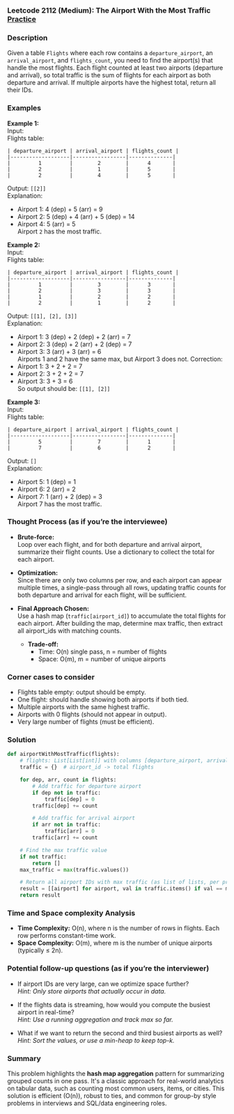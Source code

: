 ### Leetcode 2112 (Medium): The Airport With the Most Traffic [Practice](https://leetcode.com/problems/the-airport-with-the-most-traffic)

### Description  
Given a table `Flights` where each row contains a `departure_airport`, an `arrival_airport`, and `flights_count`, you need to find the airport(s) that handle the most flights. Each flight counted at least two airports (departure and arrival), so total traffic is the sum of flights for each airport as both departure and arrival. If multiple airports have the highest total, return all their IDs.

### Examples  

**Example 1:**  
Input:  
Flights table:  
```
| departure_airport | arrival_airport | flights_count |
|-------------------|-----------------|--------------|
|         1         |        2        |      4       |
|         2         |        1        |      5       |
|         2         |        4        |      5       |
```
Output: `[[2]]`  
Explanation:  
- Airport 1: 4 (dep) + 5 (arr) = 9  
- Airport 2: 5 (dep) + 4 (arr) + 5 (dep) = 14  
- Airport 4: 5 (arr) = 5  
Airport `2` has the most traffic.

**Example 2:**  
Input:  
Flights table:  
```
| departure_airport | arrival_airport | flights_count |
|-------------------|-----------------|--------------|
|         1         |        3        |      3       |
|         2         |        3        |      3       |
|         1         |        2        |      2       |
|         2         |        1        |      2       |
```
Output: `[[1], [2], [3]]`  
Explanation:  
- Airport 1: 3 (dep) + 2 (dep) + 2 (arr) = 7  
- Airport 2: 3 (dep) + 2 (arr) + 2 (dep) = 7  
- Airport 3: 3 (arr) + 3 (arr) = 6  
Airports 1 and 2 have the same max, but Airport 3 does not. Correction:  
- Airport 1: 3 + 2 + 2 = 7  
- Airport 2: 3 + 2 + 2 = 7  
- Airport 3: 3 + 3 = 6  
So output should be: `[[1], [2]]`

**Example 3:**  
Input:  
Flights table:  
```
| departure_airport | arrival_airport | flights_count |
|-------------------|-----------------|--------------|
|         5         |        7        |      1       |
|         7         |        6        |      2       |
```
Output: `[]`  
Explanation:  
- Airport 5: 1 (dep) = 1  
- Airport 6: 2 (arr) = 2  
- Airport 7: 1 (arr) + 2 (dep) = 3  
Airport 7 has the most traffic.

### Thought Process (as if you’re the interviewee)  
- **Brute-force:**  
  Loop over each flight, and for both departure and arrival airport, summarize their flight counts. Use a dictionary to collect the total for each airport.

- **Optimization:**  
  Since there are only two columns per row, and each airport can appear multiple times, a single-pass through all rows, updating traffic counts for both departure and arrival for each flight, will be sufficient.

- **Final Approach Chosen:**  
  Use a hash map (`traffic[airport_id]`) to accumulate the total flights for each airport. After building the map, determine max traffic, then extract all airport_ids with matching counts.

  - **Trade-off:**  
    - Time: O(n) single pass, n = number of flights
    - Space: O(m), m = number of unique airports

### Corner cases to consider  
- Flights table empty: output should be empty.
- One flight: should handle showing both airports if both tied.
- Multiple airports with the same highest traffic.
- Airports with 0 flights (should not appear in output).
- Very large number of flights (must be efficient).

### Solution

```python
def airportWithMostTraffic(flights):
    # flights: List[List[int]] with columns [departure_airport, arrival_airport, flights_count]
    traffic = {}  # airport_id -> total flights

    for dep, arr, count in flights:
        # Add traffic for departure airport
        if dep not in traffic:
            traffic[dep] = 0
        traffic[dep] += count

        # Add traffic for arrival airport
        if arr not in traffic:
            traffic[arr] = 0
        traffic[arr] += count

    # Find the max traffic value
    if not traffic:
        return []
    max_traffic = max(traffic.values())

    # Return all airport IDs with max traffic (as list of lists, per problem format)
    result = [[airport] for airport, val in traffic.items() if val == max_traffic]
    return result
```

### Time and Space complexity Analysis  

- **Time Complexity:** O(n), where n is the number of rows in flights. Each row performs constant-time work.
- **Space Complexity:** O(m), where m is the number of unique airports (typically ≤ 2n).

### Potential follow-up questions (as if you’re the interviewer)  

- If airport IDs are very large, can we optimize space further?  
  *Hint: Only store airports that actually occur in data.*

- If the flights data is streaming, how would you compute the busiest airport in real-time?  
  *Hint: Use a running aggregation and track max so far.*

- What if we want to return the second and third busiest airports as well?  
  *Hint: Sort the values, or use a min-heap to keep top-k.*

### Summary
This problem highlights the **hash map aggregation** pattern for summarizing grouped counts in one pass. It's a classic approach for real-world analytics on tabular data, such as counting most common users, items, or cities. This solution is efficient (O(n)), robust to ties, and common for group-by style problems in interviews and SQL/data engineering roles.